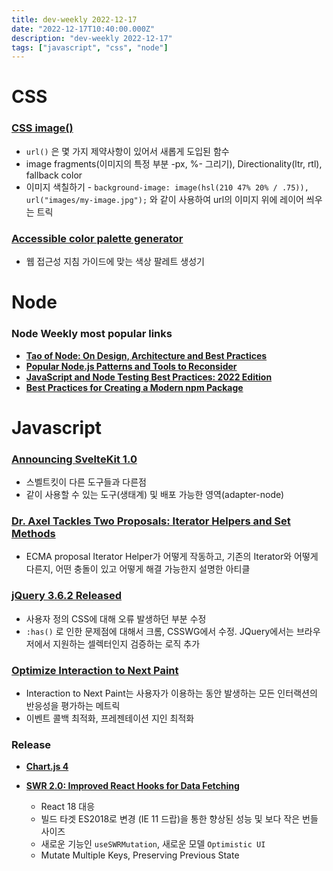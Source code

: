 ```yaml
---
title: dev-weekly 2022-12-17
date: "2022-12-17T10:40:00.000Z"
description: "dev-weekly 2022-12-17"
tags: ["javascript", "css", "node"]
---
```

# CSS

### **[CSS image()](https://12daysofweb.dev/2022/css-image)**

- `url()` 은 몇 가지 제약사항이 있어서 새롭게 도입된 함수
- image fragments(이미지의 특정 부분 -px, %- 그리기), Directionality(ltr, rtl), fallback color
- 이미지 색칠하기 - `background-image: image(hsl(210 47% 20% / .75)), url("images/my-image.jpg");` 와 같이 사용하여 url의 이미지 위에 레이어 씌우는 트릭

### **[Accessible color palette generator](https://venngage.com/tools/accessible-color-palette-generator)**

- 웹 접근성 지침 가이드에 맞는 색상 팔레트 생성기

# Node

### **Node Weekly most popular links**

- **[Tao of Node: On Design, Architecture and Best Practices](https://alexkondov.com/tao-of-node/)**
- **[Popular Node.js Patterns and Tools to Reconsider](https://practica.dev/blog/popular-nodejs-pattern-and-tools-to-reconsider/)**
- **[JavaScript and Node Testing Best Practices: 2022 Edition](https://github.com/goldbergyoni/javascript-testing-best-practices#readme)**
- **[Best Practices for Creating a Modern npm Package](https://snyk.io/blog/best-practices-create-modern-npm-package/)**

# Javascript

### **[Announcing SvelteKit 1.0](https://svelte.dev/blog/announcing-sveltekit-1.0)**

- 스벨트킷이 다른 도구들과 다른점
- 같이 사용할 수 있는 도구(생태계) 및 배포 가능한 영역(adapter-node)

### **[Dr. Axel Tackles Two Proposals: Iterator Helpers and Set Methods](https://2ality.com/2022/12/iterator-helpers.html)**

- ECMA proposal Iterator Helper가 어떻게 작동하고, 기존의 Iterator와 어떻게 다른지, 어떤 충돌이 있고 어떻게 해결 가능한지 설명한 아티클

### **[jQuery 3.6.2 Released](https://blog.jquery.com/2022/12/13/jquery-3-6-2-released/)**

- 사용자  정의 CSS에 대해 오류 발생하던 부분 수정
- `:has()` 로 인한 문제점에 대해서 크롬, CSSWG에서 수정. JQuery에서는 브라우저에서 지원하는 셀렉터인지 검증하는 로직 추가

### **[Optimize Interaction to Next Paint](https://web.dev/optimize-inp/)**

- Interaction to Next Paint는 사용자가 이용하는 동안 발생하는 모든 인터랙션의 반응성을 평가하는 메트릭
- 이벤트 콜백 최적화, 프레젠테이션 지인 최적화

### **Release**

- **[Chart.js 4](https://github.com/chartjs/Chart.js/discussions/10977)**

- **[SWR 2.0: Improved React Hooks for Data Fetching](https://swr.vercel.app/blog/swr-v2)**
    - React 18 대응
    - 빌드 타겟 ES2018로 변경 (IE 11 드랍)을 통한 향상된 성능 및 보다 작은 번들 사이즈
    - 새로운 기능인 `useSWRMutation`, 새로운 모델 `Optimistic UI`
    - Mutate Multiple Keys, Preserving Previous State